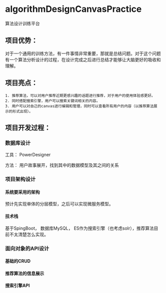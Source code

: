 # algorithmDesignCanvasPractice
算法设计训练平台

## 项目优势：
对于一个通用的训练方法，有一件事情非常重要，那就是总结问题。对于这个问题有一个算法分析设计的过程，在设计完成之后进行总结才能够让大脑更好的吸收和理解。

## 项目亮点：

    1. 推荐算法，可以对用户推荐近期更感兴趣的话题进行推荐，对于用户的使用体验感更好。 
    2. 同时搭配搜索引擎，用户可以搜索关键词相关的内容。
    3. 用户可以对自己的canvas进行编辑和管理，同时可以查看所有用户的内容（以推荐算法展示的形式出现）。
  
## 项目开发过程：
    
 ### 数据库设计
 
 工具： PowerDesigner
 
 方法： 用户故事展开，找到其中的数据模型及其之间的关系
 
 ### 项目架构设计
 #### 系统要采用的架构
   
   预计先实现单体的分层模型，之后可以实现微服务模型。
 #### 技术栈
   
   基于SpingBoot， 数据库MySQL， ES作为搜索引擎（也考虑solr），推荐算法目前不太清楚怎么实现。
 
 ### 面向对象的API设计
 #### 基础的CRUD
 #### 推荐算法的信息展示
 #### 搜索引擎API
